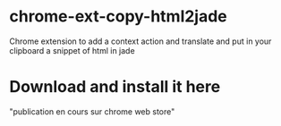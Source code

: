 # chrome-ext-copy-html2jade
Chrome extension to add a context action and translate and put in your clipboard a snippet of html in jade

# Download and install it here
"publication en cours sur chrome web store"

